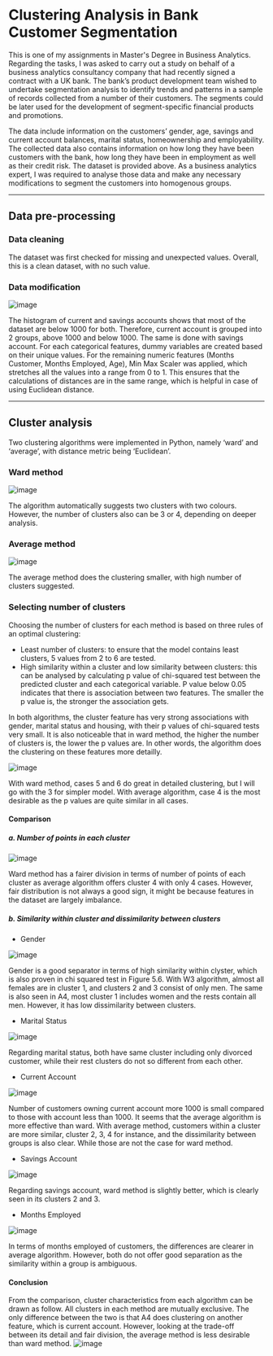# Clustering Analysis in Bank Customer Segmentation
This is one of my assignments in Master's Degree in Business Analytics. Regarding the tasks, I was asked to carry out a study on behalf of a business analytics consultancy company that had recently signed a contract with a UK bank. The bank’s product development team wished to undertake segmentation analysis to identify trends and patterns in a sample of records collected from a number of their customers. The segments could be later used for the development of segment-specific financial products and promotions.

The data include information on the customers’ gender, age, savings and current account balances, marital status, homeownership and employability. The collected data also contains information on how long they have been customers with the bank, how long they have been in employment as well as their credit risk. The dataset is provided above. As a business analytics expert, I was required to analyse those data and make any necessary modifications to segment the customers into homogenous groups.

--------------------------
## Data pre-processing
### Data cleaning
The dataset was first checked for missing and unexpected values. Overall, this is a clean dataset, with no such value.
### Data modification
![image](https://github.com/dungda411/clustering-analysis-in-bank-customer-segmentation/assets/157843205/5b6d02c9-6f55-4e45-92fc-fbe5b81a581d)

The histogram of current and savings accounts shows that most of the dataset are below 1000 for both. Therefore, current account is grouped into 2 groups, above 1000 and below 1000. The same is done with savings account.
For each categorical features, dummy variables are created based on their unique values. For the remaining numeric features (Months Customer, Months Employed, Age), Min Max Scaler was applied, which stretches all the values into a range from 0 to 1. This ensures that the calculations of distances are in the same range, which is helpful in case of using Euclidean distance.

--------------------------
## Cluster analysis
Two clustering algorithms were implemented in Python, namely ‘ward’ and ‘average’, with distance metric being ‘Euclidean’.
### Ward method
![image](https://github.com/dungda411/clustering-analysis-in-bank-customer-segmentation/assets/157843205/a539581f-b0cc-499f-87a3-219997249cde)

The algorithm automatically suggests two clusters with two colours. However, the number of clusters also can be 3 or 4, depending on deeper analysis.

### Average method
![image](https://github.com/dungda411/clustering-analysis-in-bank-customer-segmentation/assets/157843205/291df0da-79e5-41bf-b1a7-b78dd05f2975)

The average method does the clustering smaller, with high number of clusters suggested.

### Selecting number of clusters
Choosing the number of clusters for each method is based on three rules of an optimal clustering:
- Least number of clusters: to ensure that the model contains least clusters, 5 values from 2 to 6 are tested.
- High similarity within a cluster and low similarity between clusters: this can be analysed by calculating p value of chi-squared test between the predicted cluster and each categorical variable. P value below 0.05 indicates that there is association between two features. The smaller the p value is, the stronger the association gets.

In both algorithms, the cluster feature has very strong associations with gender, marital status and housing, with their p values of chi-squared tests very small. It is also noticeable that in ward method, the higher the number of clusters is, the lower the p values are. In other words, the algorithm does the clustering on these features more detailly.

![image](https://github.com/dungda411/clustering-analysis-in-bank-customer-segmentation/assets/157843205/bfeb8896-a892-4767-9745-bc337e848981)

With ward method, cases 5 and 6 do great in detailed clustering, but I will go with the 3 for simpler model. With average algorithm, case 4 is the most desirable as the p values are quite similar in all cases.

#### Comparison
##### a. Number of points in each cluster
![image](https://github.com/dungda411/clustering-analysis-in-bank-customer-segmentation/assets/157843205/0d279ea8-a39b-4d43-a5d8-deaa6b305f26)

Ward method has a fairer division in terms of number of points of each cluster as average algorithm offers cluster 4 with only 4 cases. However, fair distribution is not always a good sign, it might be because features in the dataset are largely imbalance.


##### b.	Similarity within cluster and dissimilarity between clusters
- Gender

![image](https://github.com/dungda411/clustering-analysis-in-bank-customer-segmentation/assets/157843205/57820f33-3164-45e0-8b4c-8411ecfb8e8b)

Gender is a good separator in terms of high similarity within clyster, which is also proven in chi squared test in Figure 5.6. With W3 algorithm, almost all females are in cluster 1, and clusters 2 and 3 consist of only men. The same is also seen in A4, most cluster 1 includes women and the rests contain all men. However, it has low dissimilarity between clusters.


- Marital Status

![image](https://github.com/dungda411/clustering-analysis-in-bank-customer-segmentation/assets/157843205/27872169-e8c3-4cac-8ee7-576ae600417f)

Regarding marital status, both have same cluster including only divorced customer, while their rest clusters do not so different from each other.


- Current Account

![image](https://github.com/dungda411/clustering-analysis-in-bank-customer-segmentation/assets/157843205/fc13915b-50d3-414e-9cf2-11a70f9c470a)

Number of customers owning current account more 1000 is small compared to those with account less than 1000. It seems that the average algorithm is more effective than ward. With average method, customers within a cluster are more similar, cluster 2, 3, 4 for instance, and the dissimilarity between groups is also clear. While those are not the case for ward method.


- Savings Account

![image](https://github.com/dungda411/clustering-analysis-in-bank-customer-segmentation/assets/157843205/38845f16-46ef-4a8e-99d4-3e611e9ad325)

Regarding savings account, ward method is slightly better, which is clearly seen in its clusters 2 and 3.


- Months Employed

![image](https://github.com/dungda411/clustering-analysis-in-bank-customer-segmentation/assets/157843205/faaa036e-00a4-4b40-a8da-857163320d50)

In terms of months employed of customers, the differences are clearer in average algorithm. However, both do not offer good separation as the similarity within a group is ambiguous.

#### Conclusion
From the comparison, cluster characteristics from each algorithm can be drawn as follow. All clusters in each method are mutually exclusive. The only difference between the two is that A4 does clustering on another feature, which is current account. However, looking at the trade-off between its detail and fair division, the average method is less desirable than ward method.
![image](https://github.com/dungda411/clustering-analysis-in-bank-customer-segmentation/assets/157843205/3dddcaf7-49e1-4525-b58e-1fbb4e55a8ce)


